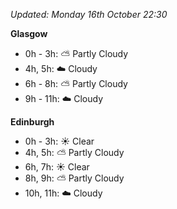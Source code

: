 *Updated: Monday 16th October 22:30*

**Glasgow**

* 0h - 3h: :partly_sunny: Partly Cloudy
* 4h, 5h: :cloud: Cloudy
* 6h - 8h: :partly_sunny: Partly Cloudy
* 9h - 11h: :cloud: Cloudy

**Edinburgh**

* 0h - 3h: :sunny: Clear
* 4h, 5h: :partly_sunny: Partly Cloudy
* 6h, 7h: :sunny: Clear
* 8h, 9h: :partly_sunny: Partly Cloudy
* 10h, 11h: :cloud: Cloudy
